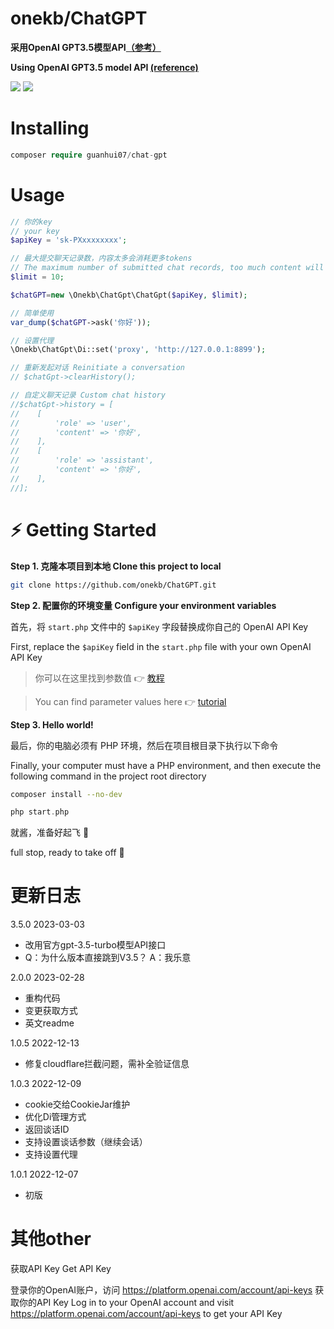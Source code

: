 # onekb/ChatGPT

__采用OpenAI GPT3.5模型API[（参考）](https://platform.openai.com/docs/guides/chat)__

__Using OpenAI GPT3.5 model API [(reference)](https://platform.openai.com/docs/guides/chat)__

![](./screenshots/conch.jpeg)
![](./screenshots/demo.png)

# Installing

```php
composer require guanhui07/chat-gpt
```

# Usage

```php
// 你的key
// your key
$apiKey = 'sk-PXxxxxxxxx';

// 最大提交聊天记录数，内容太多会消耗更多tokens
// The maximum number of submitted chat records, too much content will consume more tokens
$limit = 10;

$chatGPT=new \Onekb\ChatGpt\ChatGpt($apiKey, $limit);

// 简单使用
var_dump($chatGPT->ask('你好'));

// 设置代理
\Onekb\ChatGpt\Di::set('proxy', 'http://127.0.0.1:8899');

// 重新发起对话 Reinitiate a conversation
// $chatGpt->clearHistory();

// 自定义聊天记录 Custom chat history
//$chatGpt->history = [
//    [
//        'role' => 'user',
//        'content' => '你好',
//    ],
//    [
//        'role' => 'assistant',
//        'content' => '你好',
//    ],
//];
```

# ⚡️ Getting Started

**Step 1. 克隆本项目到本地 Clone this project to local**

```bash
git clone https://github.com/onekb/ChatGPT.git
```

**Step 2. 配置你的环境变量 Configure your environment variables**

首先，将 `start.php` 文件中的 `$apiKey` 字段替换成你自己的 OpenAI API Key

First, replace the `$apiKey` field in the `start.php` file with your own OpenAI API Key

> 你可以在这里找到参数值 👉 [教程](#其他other)

> You can find parameter values here 👉 [tutorial](#其他other)

**Step 3. Hello world!**

最后，你的电脑必须有 PHP 环境，然后在项目根目录下执行以下命令

Finally, your computer must have a PHP environment, and then execute the following command in the project root directory

```bash
composer install --no-dev
```

```php
php start.php
```

就酱，准备好起飞 🚀

full stop, ready to take off 🚀

# 更新日志

3.5.0 2023-03-03
- 改用官方gpt-3.5-turbo模型API接口
- Q：为什么版本直接跳到V3.5？ A：我乐意

2.0.0 2023-02-28
- 重构代码
- 变更获取方式
- 英文readme

1.0.5 2022-12-13
- 修复cloudflare拦截问题，需补全验证信息

1.0.3 2022-12-09

- cookie交给CookieJar维护
- 优化Di管理方式
- 返回谈话ID
- 支持设置谈话参数（继续会话）
- 支持设置代理

1.0.1 2022-12-07

- 初版

# 其他other

获取API Key
Get API Key

登录你的OpenAI账户，访问 https://platform.openai.com/account/api-keys 获取你的API Key
Log in to your OpenAI account and visit https://platform.openai.com/account/api-keys to get your API Key
